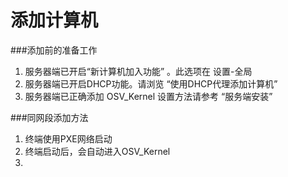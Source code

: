 # 添加计算机

###添加前的准备工作
1. 服务器端已开启“新计算机加入功能” 。此选项在 设置-全局
2. 服务器端已开启DHCP功能。请浏览 “使用DHCP代理添加计算机”
3. 服务器端已正确添加 OSV_Kernel  设置方法请参考 “服务端安装”



###同网段添加方法
1. 终端使用PXE网络启动
2. 终端启动后，会自动进入OSV_Kernel
3. 
